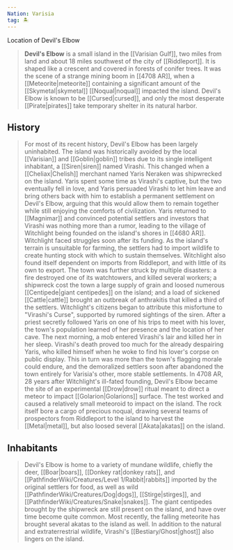 ```yaml
---
Nation: Varisia
tag: 🏝️
---
```

Location of Devil's Elbow
> **Devil's Elbow** is a small island in the [[Varisian Gulf]], two miles from land and about 18 miles southwest of the city of [[Riddleport]]. It is shaped like a crescent and covered in forests of conifer trees. It was the scene of a strange mining boom in [[4708 AR]], when a [[Meteorite|meteorite]] containing a significant amount of the [[Skymetal|skymetal]] [[Noqual|noqual]] impacted the island.
> Devil's Elbow is known to be [[Cursed|cursed]], and only the most desperate [[Pirate|pirates]] take temporary shelter in its natural harbor.


## History

> For most of its recent history, Devil's Elbow has been largely uninhabited. The island was historically avoided by the local [[Varisian]] and [[Goblin|goblin]] tribes due to its single intelligent inhabitant, a [[Siren|siren]] named Virashi. This changed when a [[Cheliax|Chelish]] merchant named Yaris Neraken was shipwrecked on the island. Yaris spent some time as Virashi's captive, but the two eventually fell in love, and Yaris persuaded Virashi to let him leave and bring others back with him to establish a permanent settlement on Devil's Elbow, arguing that this would allow them to remain together while still enjoying the comforts of civilization. Yaris returned to [[Magnimar]] and convinced potential settlers and investors that Virashi was nothing more than a rumor, leading to the village of Witchlight being founded on the island's shores in [[4680 AR]].
> Witchlight faced struggles soon after its funding. As the island's terrain is unsuitable for farming, the settlers had to import wildlife to create hunting stock with which to sustain themselves. Witchlight also found itself dependent on imports from Riddleport, and with little of its own to export. The town was further struck by multiple disasters: a fire destroyed one of its watchtowers, and killed several workers; a shipwreck cost the town a large supply of grain and loosed numerous [[Centipede|giant centipedes]] on the island; and a load of sickened [[Cattle|cattle]] brought an outbreak of anthrakitis that killed a third of the settlers. Witchlight's citizens began to attribute this misfortune to "Virashi's Curse", supported by rumored sightings of the siren. After a priest secretly followed Yaris on one of his trips to meet with his lover, the town's population learned of her presence and the location of her cave. The next morning, a mob entered Virashi's lair and killed her in her sleep.
> Virashi's death proved too much for the already despairing Yaris, who killed himself when he woke to find his lover's corpse on public display. This in turn was more than the town's flagging morale could endure, and the demoralized settlers soon after abandoned the town entirely for Varisia's other, more stable settlements.
> In 4708 AR, 28 years after Witchlight's ill-fated founding, Devil's Elbow became the site of an experimental [[Drow|drow]] ritual meant to direct a meteor to impact [[Golarion|Golarions]] surface. The test worked and caused a relatively small meteoroid to impact on the island. The rock itself bore a cargo of precious noqual, drawing several teams of prospectors from Riddleport to the island to harvest the [[Metal|metal]], but also loosed several [[Akata|akatas]] on the island.


## Inhabitants

> Devil's Elbow is home to a variety of mundane wildlife, chiefly the deer, [[Boar|boars]], [[Donkey rat|donkey rats]], and [[PathfinderWiki/Creatures/Level 1/Rabbit|rabbits]] imported by the original settlers for food, as well as wild [[PathfinderWiki/Creatures/Dog|dogs]], [[Stirge|stirges]], and [[PathfinderWiki/Creatures/Snake|snakes]]. The giant centipedes brought by the shipwreck are still present on the island, and have over time become quite common. Most recently, the falling meteorite has brought several akatas to the island as well.
> In addition to the natural and extraterrestrial wildlife, Virashi's [[Bestiary/Ghost|ghost]] also lingers on the island.








